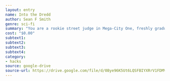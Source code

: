```yaml
---
layout: entry
name: Into the Dredd
author: Sean F Smith
genre: sci-fi
summary: "You are a rookie street judge in Mega-City One, freshly graduated from the, Academy."
cost: "$0.00"
subtext1:
subtext2:
subtext3:
subtext4:
category:
- hacks
source: google-drive
source-url: https://drive.google.com/file/d/0Bye96K5Ut6LQSFBIYXRrV1FDMVE/view
---
```

